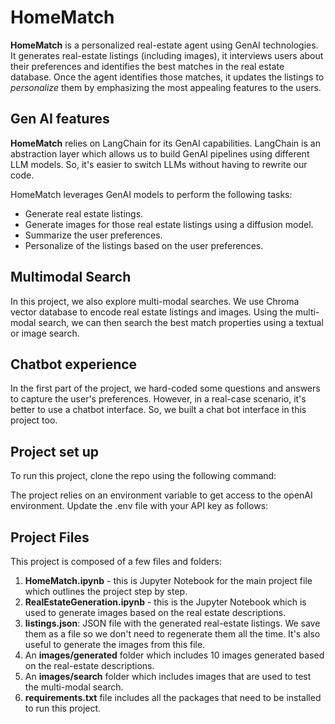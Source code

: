 # HomeMatch

**HomeMatch** is a personalized real-estate agent using GenAI technologies. It generates real-estate listings (including images), it interviews users about their preferences and identifies the best matches in the real estate database. Once the agent identifies those matches, it updates the listings to *personalize* them by emphasizing the most appealing features to the users.

## Gen AI features

**HomeMatch** relies on LangChain for its GenAI capabilities. LangChain is an abstraction layer which allows us to build GenAI pipelines using different LLM models. So, it's easier to switch LLMs without having to rewrite our code.

HomeMatch leverages GenAI models to perform the following tasks:

* Generate real estate listings.
* Generate images for those real estate listings using a diffusion model.
* Summarize the user preferences.
* Personalize of the listings based on the user preferences.

## Multimodal Search

In this project, we also explore multi-modal searches. We use Chroma vector database to encode real estate listings and images. Using the multi-modal search, we can then search the best match properties using a textual or image search.

## Chatbot experience

In the first part of the project, we hard-coded some questions and answers to capture the user's preferences. However, in a real-case scenario, it's better to use a chatbot interface. So, we built a chat bot interface in this project too.

## Project set up

To run this project, clone the repo using the following command:

The project relies on an environment variable to get access to the openAI environment. Update the .env file with your API key as follows:

## Project Files

This project is composed of a few files and folders:

  1. **HomeMatch.ipynb** - this is Jupyter Notebook for the main project file which outlines the project step by step.
  2. **RealEstateGeneration.ipynb** - this is the Jupyter Notebook which is used to generate images based on the real estate descriptions.
  3. **listings.json**: JSON file with the generated real-estate listings. We save them as a file so we don't need to regenerate them all the time. It's also useful to generate the images from this file.
  4. An **images/generated** folder which includes 10 images generated based on the real-estate descriptions.
  5. An **images/search** folder which includes images that are used to test the multi-modal search.
  6. **requirements.txt** file includes all the packages that need to be installed to run this project.
